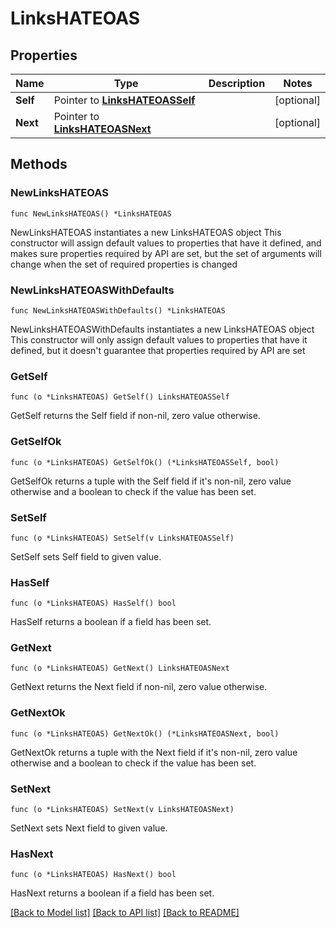 # LinksHATEOAS

## Properties

Name | Type | Description | Notes
------------ | ------------- | ------------- | -------------
**Self** | Pointer to [**LinksHATEOASSelf**](LinksHATEOASSelf.md) |  | [optional] 
**Next** | Pointer to [**LinksHATEOASNext**](LinksHATEOASNext.md) |  | [optional] 

## Methods

### NewLinksHATEOAS

`func NewLinksHATEOAS() *LinksHATEOAS`

NewLinksHATEOAS instantiates a new LinksHATEOAS object
This constructor will assign default values to properties that have it defined,
and makes sure properties required by API are set, but the set of arguments
will change when the set of required properties is changed

### NewLinksHATEOASWithDefaults

`func NewLinksHATEOASWithDefaults() *LinksHATEOAS`

NewLinksHATEOASWithDefaults instantiates a new LinksHATEOAS object
This constructor will only assign default values to properties that have it defined,
but it doesn't guarantee that properties required by API are set

### GetSelf

`func (o *LinksHATEOAS) GetSelf() LinksHATEOASSelf`

GetSelf returns the Self field if non-nil, zero value otherwise.

### GetSelfOk

`func (o *LinksHATEOAS) GetSelfOk() (*LinksHATEOASSelf, bool)`

GetSelfOk returns a tuple with the Self field if it's non-nil, zero value otherwise
and a boolean to check if the value has been set.

### SetSelf

`func (o *LinksHATEOAS) SetSelf(v LinksHATEOASSelf)`

SetSelf sets Self field to given value.

### HasSelf

`func (o *LinksHATEOAS) HasSelf() bool`

HasSelf returns a boolean if a field has been set.

### GetNext

`func (o *LinksHATEOAS) GetNext() LinksHATEOASNext`

GetNext returns the Next field if non-nil, zero value otherwise.

### GetNextOk

`func (o *LinksHATEOAS) GetNextOk() (*LinksHATEOASNext, bool)`

GetNextOk returns a tuple with the Next field if it's non-nil, zero value otherwise
and a boolean to check if the value has been set.

### SetNext

`func (o *LinksHATEOAS) SetNext(v LinksHATEOASNext)`

SetNext sets Next field to given value.

### HasNext

`func (o *LinksHATEOAS) HasNext() bool`

HasNext returns a boolean if a field has been set.


[[Back to Model list]](../README.md#documentation-for-models) [[Back to API list]](../README.md#documentation-for-api-endpoints) [[Back to README]](../README.md)


